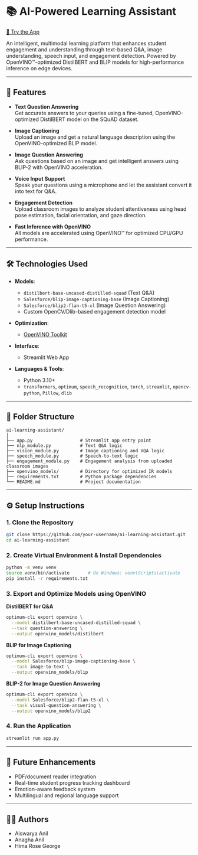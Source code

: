 # 📚 AI-Powered Learning Assistant  
[🔗 Try the App](https://elearn-aipower.streamlit.app/)

An intelligent, multimodal learning platform that enhances student engagement and understanding through text-based Q&A, image understanding, speech input, and engagement detection. Powered by OpenVINO™-optimized DistilBERT and BLIP models for high-performance inference on edge devices.

---

## 🚀 Features

- **Text Question Answering**  
  Get accurate answers to your queries using a fine-tuned, OpenVINO-optimized DistilBERT model on the SQuAD dataset.

- **Image Captioning**  
  Upload an image and get a natural language description using the OpenVINO-optimized BLIP model.

- **Image Question Answering**  
  Ask questions based on an image and get intelligent answers using BLIP-2 with OpenVINO acceleration.

- **Voice Input Support**  
  Speak your questions using a microphone and let the assistant convert it into text for Q&A.

- **Engagement Detection**  
  Upload classroom images to analyze student attentiveness using head pose estimation, facial orientation, and gaze direction.

- **Fast Inference with OpenVINO**  
  All models are accelerated using OpenVINO™ for optimized CPU/GPU performance.

---

## 🛠️ Technologies Used

- **Models**:  
  - `distilbert-base-uncased-distilled-squad` (Text Q&A)  
  - `Salesforce/blip-image-captioning-base` (Image Captioning)  
  - `Salesforce/blip2-flan-t5-xl` (Image Question Answering)  
  - Custom OpenCV/Dlib-based engagement detection model

- **Optimization**:  
  - [OpenVINO Toolkit](https://docs.openvino.ai/)

- **Interface**:  
  - Streamlit Web App

- **Languages & Tools**:  
  - Python 3.10+  
  - `transformers`, `optimum`, `speech_recognition`, `torch`, `streamlit`, `opencv-python`, `Pillow`, `dlib`

---

## 🧩 Folder Structure

```
ai-learning-assistant/
│
├── app.py                  # Streamlit app entry point
├── nlp_module.py           # Text Q&A logic
├── vision_module.py        # Image captioning and VQA logic
├── speech_module.py        # Speech-to-text logic 
├── engagement_module.py    # Engagement analysis from uploaded classroom images
├── openvino_models/        # Directory for optimized IR models 
├── requirements.txt        # Python package dependencies 
└── README.md               # Project documentation
```

---

## ⚙️ Setup Instructions

### 1. Clone the Repository
```bash
git clone https://github.com/your-username/ai-learning-assistant.git
cd ai-learning-assistant
```

### 2. Create Virtual Environment & Install Dependencies
```bash
python -m venv venv
source venv/bin/activate       # On Windows: venv\Scripts\activate
pip install -r requirements.txt
```

### 3. Export and Optimize Models using OpenVINO

**DistilBERT for Q&A**
```bash
optimum-cli export openvino \
  --model distilbert-base-uncased-distilled-squad \
  --task question-answering \
  --output openvino_models/distilbert
```

**BLIP for Image Captioning**
```bash
optimum-cli export openvino \
  --model Salesforce/blip-image-captioning-base \
  --task image-to-text \
  --output openvino_models/blip
```

**BLIP-2 for Image Question Answering**
```bash
optimum-cli export openvino \
  --model Salesforce/blip2-flan-t5-xl \
  --task visual-question-answering \
  --output openvino_models/blip2
```

### 4. Run the Application
```bash
streamlit run app.py
```

---

## 🧠 Future Enhancements

- PDF/document reader integration  
- Real-time student progress tracking dashboard  
- Emotion-aware feedback system  
- Multilingual and regional language support  

---

## 👩‍💻 Authors

- Aiswarya Anil  
- Anagha Anil  
- Hima Rose George  
